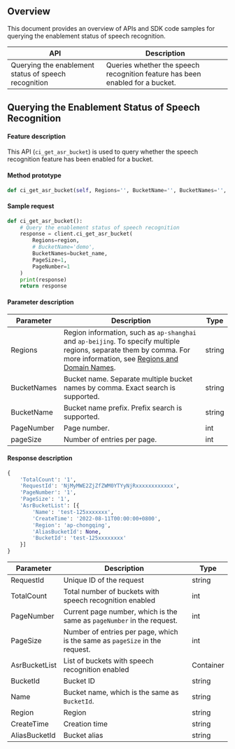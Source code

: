 ## Overview

This document provides an overview of APIs and SDK code samples for querying the enablement status of speech recognition.

| API  |	Description |
|----|-----|
| Querying the enablement status of speech recognition | Queries whether the speech recognition feature has been enabled for a bucket. |


## Querying the Enablement Status of Speech Recognition

#### Feature description

This API (`ci_get_asr_bucket`) is used to query whether the speech recognition feature has been enabled for a bucket.

#### Method prototype

```py
def ci_get_asr_bucket(self, Regions='', BucketName='', BucketNames='', PageNumber='', PageSize='', **kwargs)
```

#### Sample request

```py
def ci_get_asr_bucket():
    # Query the enablement status of speech recognition
    response = client.ci_get_asr_bucket(
        Regions=region,
        # BucketName='demo',
        BucketNames=bucket_name,
        PageSize=1,
        PageNumber=1
    )
    print(response)
    return response
```

#### Parameter description

| Parameter | Description | Type |
| ----------- | ------------------------------------------------------------ | ------ |
| Regions     | Region information, such as `ap-shanghai` and `ap-beijing`. To specify multiple regions, separate them by comma. For more information, see [Regions and Domain Names](https://intl.cloud.tencent.com/document/product/1045/33423). | string |
| BucketNames | Bucket name. Separate multiple bucket names by comma. Exact search is supported. | string |
| BucketName  | Bucket name prefix. Prefix search is supported.        | string |
| PageNumber | Page number. | int |
| pageSize    | Number of entries per page. | int |

#### Response description

```py
{
    'TotalCount': '1', 
    'RequestId': 'NjMyMWE2ZjZfZWM0YTYyNjRxxxxxxxxxxxx', 
    'PageNumber': '1', 
    'PageSize': '1', 
    'AsrBucketList': [{
        'Name': 'test-125xxxxxxx', 
        'CreateTime': '2022-08-11T00:00:00+0800', 
        'Region': 'ap-chongqing', 
        'AliasBucketId': None, 
        'BucketId': 'test-125xxxxxxxx'
    }]
}
```

| Parameter | Description | Type |
| ------------- | ------------------------------- | --------- |
| RequestId     | Unique ID of the request                   | string    |
| TotalCount    | Total number of buckets with speech recognition enabled            | int       |
| PageNumber         | Current page number, which is the same as `pageNumber` in the request.                           | int       |
| PageSize           | Number of entries per page, which is the same as `pageSize` in the request.   | int       |
| AsrBucketList | List of buckets with speech recognition enabled            | Container |
| BucketId      | Bucket ID               | string |
| Name          | Bucket name, which is the same as `BucketId`. | string |
| Region        | Region              | string |
| CreateTime    | Creation time                | string |
| AliasBucketId | Bucket alias              | string |
